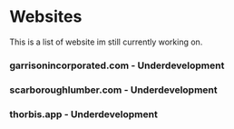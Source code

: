# Websites
This is a list of website im still currently working on.

### garrisonincorporated.com - Underdevelopment
### scarboroughlumber.com - Underdevelopment
### thorbis.app - Underdevelopment